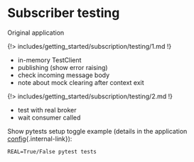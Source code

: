 # Subscriber testing

Original application

{!> includes/getting_started/subscription/testing/1.md !}

* in-memory TestClient
* publishing (show error raising)
* check incoming message body
* note about mock clearing after context exit

{!> includes/getting_started/subscription/testing/2.md !}

* test with real broker
* wait consumer called

Show pytests setup toggle example (details in the application [config](../config/index.md){.internal-link}):

```console
REAL=True/False pytest tests
```